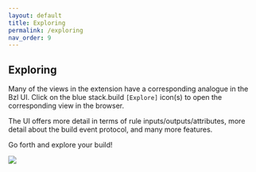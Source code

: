 ```yaml
---
layout: default
title: Exploring
permalink: /exploring
nav_order: 9
---
```


## Exploring

<p></p>

Many of the views in the extension have a corresponding analogue in the Bzl UI.
Click on the blue stack.build `[Explore]` icon(s) to open the corresponding view
in the browser.

The UI offers more detail in terms of rule inputs/outputs/attributes, more
detail about the build event protocol, and many more features.  

Go forth and explore your build!

![](https://user-images.githubusercontent.com/50580/93263024-644f5d80-f762-11ea-936d-aeed0c5788a9.gif)
